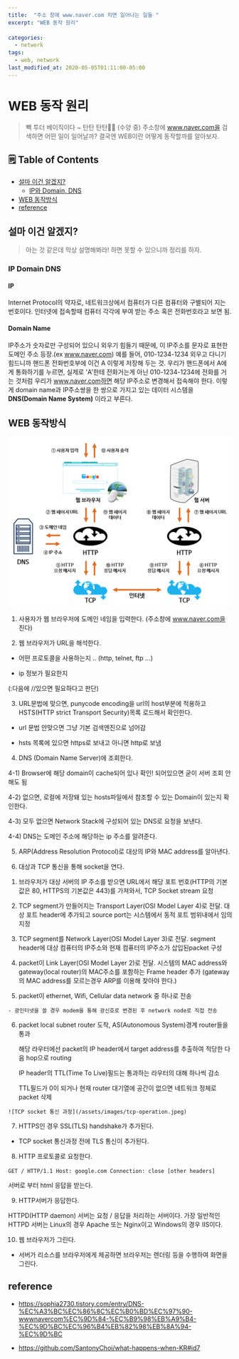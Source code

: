 ```yaml
---
title:  "주소 창에 www.naver.com 치면 일어나는 일들 "
excerpt: "WEB 동작 원리"

categories:
  - network
tags:
  - web, network
last_modified_at: 2020-05-05T01:11:00-05:00
---
```


# WEB 동작 원리

> 빽 투더 베이직이다 ~ 탄탄 탄탄🧘🏻 ‍(수양 중) 주소창에 www.naver.com을 검색하면 어떤 일이 일어날까? 결국엔 WEB이란 어떻게 동작할까를 알아보자.

## 🗒 Table of Contents
- [설마 이건 알겠지?](#설마-이건-알겠지)
    - [IP와 Domain, DNS](#ip-domain-dns)
- [WEB 동작방식](#web-동작방식)
- [reference](#reference)

## 설마 이건 알겠지?

> 아는 것 같은데 막상 설명해봐라! 하면 못할 수 있으니까 정리를 하자.

### IP Domain DNS

#### IP

Internet Protocol의 약자로, 네트워크상에서 컴퓨터가 다른 컴퓨터와 구별되어 지는 번호이다. 인터넷에 접속할때 컴퓨터 각각에 부여 받는 주소 혹은 전화번호라고 보면 됨.

#### Domain Name

IP주소가 숫자로만 구성되어 있으니 외우기 힘들기 때문에, 이 IP주소를 문자로 표현한 도메인 주소 등장.(ex www.naver.com) 예를 들어, 010-1234-1234 외우고 다니기 힘드니까 핸드폰 전화번호부에 이건 A 이렇게 저장해 두는 것. 우리가 핸드폰에서 A에게 통화하기를 누르면, 실제로 'A'한테 전화거는게 아닌 010-1234-1234에 전화를 거는 것처럼 우리가 www.naver.com하면 해당 IP주소로 변경해서 접속해야 한다. 이렇게 domain name과 IP주소쌍을 한 쌍으로 가지고 있는 데이터 시스템을 **DNS(Domain Name System)** 이라고 부른다.


## WEB 동작방식

![web동작방식](/assets/images/web-operation.png)

1. 사용자가 웹 브라우저에 도메인 네임을 입력한다. (주소창에 www.naver.com을 친다)

2. 웹 브라우저가 URL을 해석한다.

  - 어떤 프로토콜을 사용하는지 .. 
  (http, telnet, ftp ...)

  - ip 정보가 필요한지 

(:다음에 //있으면 필요하다고 판단)

3. URL문법에 맞으면, punycode encoding을 url의 host부분에 적용하고 HSTS(HTTP strict Transport Security)목록 로드해서 확인한다.

  * url 문법 안맞으면 그냥 기본 검색엔진으로 넘어감

  * hsts 목록에 있으면 https로 보내고 아니면 http로 보냄

4. DNS (Domain Name Server)에 조회한다.

  4-1) Browser에 해당 domain이 cache되어 있나 확인! 되어있으면 굳이 서버 조회 안해도 됨

  4-2) 없으면, 로컬에 저장돼 있는 hosts파일에서 참조할 수 있는 Domain이 있는지 확인한다.

  4-3) 모두 없으면 Network Stack에 구성되어 있는 DNS로 요청을 보낸다. 

  4-4) DNS는 도메인 주소에 해당하는 ip 주소를 알려준다.

5. ARP(Address Resolution Protocol)로 대상의 IP와 MAC address를 알아낸다.

6. 대상과 TCP 통신을 통해 socket을 연다.

  1) 브라우저가 대상 서버의 IP 주소를 받으면 URL에서 해당 포트 번호(HTTP의 기본값은 80, HTTPS의 기본값은 443)를 가져와서, TCP Socket stream 요청

  2) TCP segment가 만들어지는 Transport Layer(OSI Model Layer 4)로 전달. 대상 포트 header에 추가되고 source port는 시스템에서 동적 포트 범위내에서 임의 지정

  3) TCP segment를 Network Layer(OSI Model Layer 3)로 전달. segment header에 대상 컴퓨터의 IP주소와 현재 컴퓨터의 IP주소가 삽입된packet 구성

  4) packet이 Link Layer(OSI Model Layer 2)로 전달. 시스템의 MAC address와 gateway(local router)의 MAC주소를 포함하는 Frame header 추가 (gateway의 MAC address를 모르는경우 ARP를 이용해 찾아야 한다.)

  5) packet이 ethernet, Wifi, Cellular data network 중 하나로 전송 

    - 광인터넷을 쓸 경우 modem을 통해 광신호로 변경된 후 network node로 직접 전송

  6) packet local subnet router 도착, AS(Autonomous System)경계 router들을 통과

      해당 라우터에선 packet의 IP header에서 target address를 추출하여 적당한 다음 hop으로 routing 

      IP header의 TTL(Time To Live)필드는 통과하는 라우터의 대해 하나씩 감소

      TTL필드가 0이 되거나 현재 router 대기열에 공간이 없으면 네트워크 정체로 packet 삭제

    ![TCP socket 통신 과정](/assets/images/tcp-operation.jpeg)

7. HTTPS인 경우 SSL(TLS) handshake가 추가된다. 

  - TCP socket 통신과정 전에 TLS 통신이 추가된다.

8. HTTP 프로토콜로 요청한다.

`
GET / HTTP/1.1
Host: google.com
Connection: close
[other headers]
`

서버로 부터 html 응답을 받는다.

9. HTTP서버가 응답한다.

HTTPD(HTTP daemon) 서버는 요청 / 응답을 처리하는 서버이다. 가장 일반적인 HTTPD 서버는 Linux의 경우 Apache 또는 Nginx이고 Windows의 경우 IIS이다.

10. 웹 브라우저가 그린다. 

- 서버가 리소스를 브라우저에게 제공하면 브라우저는 렌더링 등을 수행하여 화면을 그린다.

## reference

* https://sophia2730.tistory.com/entry/DNS-%EC%A3%BC%EC%86%8C%EC%B0%BD%EC%97%90-wwwnavercom%EC%9D%84-%EC%B9%98%EB%A9%B4-%EC%9D%BC%EC%96%B4%EB%82%98%EB%8A%94-%EC%9D%BC

* https://github.com/SantonyChoi/what-happens-when-KR#id7